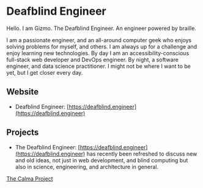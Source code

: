 # Deafblind Engineer

Hello. I am Gizmo. The Deafblind Engineer. An engineer powered by braille.

I am a passionate engineer, and an all-around computer geek who enjoys solving problems for myself, and others. I am always up for a challenge and enjoy learning new technologies. By day I am an accessibility-conscious full-stack web developer and DevOps engineer. By night, a software engineer, and data science practitioner. I might not be where I want to be yet, but I get closer every day.

## Website
* Deafblind Engineer: [https://deafblind.engineer](https://deafblind.engineer)

## Projects
* The Deafblind Engineer: [https://deafblind.engineer](https://deafblind.engineer) has recently been refreshed to discuss new and old ideas, not just in web development, and blind computing but also in science, engineering, and architecture in general.

[The Calma Project](https://deafblind.engineer/pages/project/the-calma-project)
